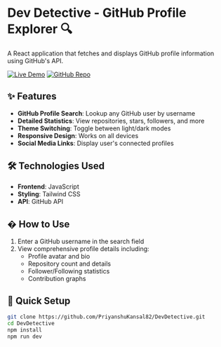 # Dev Detective - GitHub Profile Explorer 🔍

A React application that fetches and displays GitHub profile information using GitHub's API.

[![Live Demo](https://img.shields.io/badge/-Live_Demo-green)](http://priyanshukansal82.github.io/DevDetective/)
[![GitHub Repo](https://img.shields.io/badge/-Source_Code-blue)](https://github.com/PriyanshuKansal82/DevDetective)

## ✨ Features
- **GitHub Profile Search**: Lookup any GitHub user by username
- **Detailed Statistics**: View repositories, stars, followers, and more
- **Theme Switching**: Toggle between light/dark modes
- **Responsive Design**: Works on all devices
- **Social Media Links**: Display user's connected profiles

## 🛠 Technologies Used
- **Frontend**: JavaScript
- **Styling**: Tailwind CSS
- **API**: GitHub API

## � How to Use
1. Enter a GitHub username in the search field
2. View comprehensive profile details including:
   - Profile avatar and bio
   - Repository count and details
   - Follower/Following statistics
   - Contribution graphs

## 🚀 Quick Setup
```bash
git clone https://github.com/PriyanshuKansal82/DevDetective.git
cd DevDetective
npm install
npm run dev
